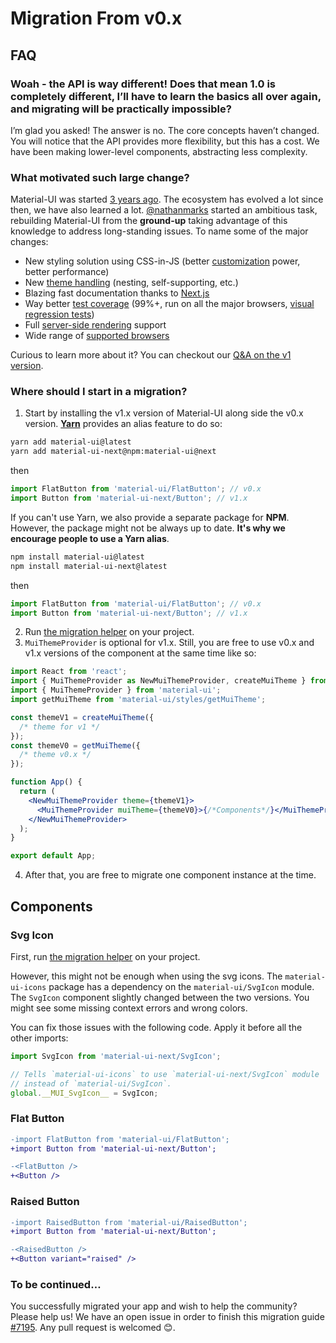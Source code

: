 # Migration From v0.x

## FAQ

### Woah - the API is way different! Does that mean 1.0 is completely different, I’ll have to learn the basics all over again, and migrating will be practically impossible?

I’m glad you asked! The answer is no. The core concepts haven’t changed.
You will notice that the API provides more flexibility, but this has a cost.
We have been making lower-level components, abstracting less complexity.

### What motivated such large change?

Material-UI was started [3 years ago](https://github.com/mui-org/material-ui/commit/28b768913b75752ecf9b6bb32766e27c241dbc46).
The ecosystem has evolved a lot since then, we have also learned a lot.
[@nathanmarks](https://github.com/nathanmarks/) started an ambitious task, rebuilding Material-UI from the **ground-up**
taking advantage of this knowledge to address long-standing issues. To name some of the major changes:
- New styling solution using CSS-in-JS (better [customization](/customization/overrides) power, better performance)
- New [theme handling](/customization/themes) (nesting, self-supporting, etc.)
- Blazing fast documentation thanks to [Next.js](https://github.com/zeit/next.js)
- Way better [test coverage](/guides/testing) (99%+, run on all the major browsers, [visual regression tests](https://www.argos-ci.com/mui-org/material-ui))
- Full [server-side rendering](/guides/server-rendering) support
- Wide range of [supported browsers](/getting-started/supported-platforms)

Curious to learn more about it? You can checkout our [Q&A on the v1 version](/discover-more/roadmap#q-amp-a-with-the-v1-version).

### Where should I start in a migration?

1. Start by installing the v1.x version of Material-UI along side the v0.x version.
   [**Yarn**](https://github.com/yarnpkg/yarn) provides an alias feature to do so:

  ```sh
  yarn add material-ui@latest
  yarn add material-ui-next@npm:material-ui@next
  ```

  then

  ```js
  import FlatButton from 'material-ui/FlatButton'; // v0.x
  import Button from 'material-ui-next/Button'; // v1.x
  ```

  If you can't use Yarn, we also provide a separate package for **NPM**.
  However, the package might not be always up to date.
  **It's why we encourage people to use a Yarn alias**.

  ```sh
  npm install material-ui@latest
  npm install material-ui-next@latest
  ```

  then

  ```js
  import FlatButton from 'material-ui/FlatButton'; // v0.x
  import Button from 'material-ui-next/Button'; // v1.x
  ```

2. Run [the migration helper](https://github.com/mui-org/material-ui/tree/v1-beta/packages/material-ui-codemod) on your project.
3. `MuiThemeProvider` is optional for v1.x. Still, you are free to use v0.x and v1.x versions of the component at the same time like so:

  ```jsx
  import React from 'react';
  import { MuiThemeProvider as NewMuiThemeProvider, createMuiTheme } from 'material-ui-next/styles';
  import { MuiThemeProvider } from 'material-ui';
  import getMuiTheme from 'material-ui/styles/getMuiTheme';

  const themeV1 = createMuiTheme({
    /* theme for v1 */
  });
  const themeV0 = getMuiTheme({
    /* theme v0.x */
  });

  function App() {
    return (
      <NewMuiThemeProvider theme={themeV1}>
        <MuiThemeProvider muiTheme={themeV0}>{/*Components*/}</MuiThemeProvider>
      </NewMuiThemeProvider>
    );
  }

  export default App;
  ```

4. After that, you are free to migrate one component instance at the time.

## Components

### Svg Icon

First, run [the migration helper](https://github.com/mui-org/material-ui/tree/v1-beta/packages/material-ui-codemod) on your project.

However, this might not be enough when using the svg icons.
The `material-ui-icons` package has a dependency on the `material-ui/SvgIcon` module.
The `SvgIcon` component slightly changed between the two versions.
You might see some missing context errors and wrong colors.

You can fix those issues with the following code.
Apply it before all the other imports:

```js
import SvgIcon from 'material-ui-next/SvgIcon';

// Tells `material-ui-icons` to use `material-ui-next/SvgIcon` module
// instead of `material-ui/SvgIcon`.
global.__MUI_SvgIcon__ = SvgIcon;
```

### Flat Button

```diff
-import FlatButton from 'material-ui/FlatButton';
+import Button from 'material-ui-next/Button';

-<FlatButton />
+<Button />
```

### Raised Button

```diff
-import RaisedButton from 'material-ui/RaisedButton';
+import Button from 'material-ui-next/Button';

-<RaisedButton />
+<Button variant="raised" />
```

### To be continued…

You successfully migrated your app and wish to help the community?
Please help us! We have an open issue in order to finish this migration guide [#7195](https://github.com/mui-org/material-ui/issues/7195). Any pull request is welcomed 😊.
